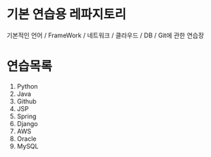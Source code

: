 # 기본 연습용 레파지토리
기본적인 언어 / FrameWork / 네트워크 / 클라우드 / DB / Git에 관한 연습장

# 연습목록

1. Python
2. Java
3. Github
4. JSP
5. Spring
6. Django
7. AWS
8. Oracle
9. MySQL
